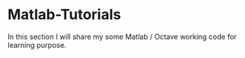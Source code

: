 # Matlab-Tutorials
In this section I will share my some Matlab / Octave working code for learning purpose.
